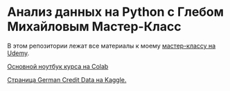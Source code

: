 # Анализ данных на Python с Глебом Михайловым Мастер-Класс

В этом репозитории лежат все материалы к моему <a href="https://www.udemy.com/course/gleb-data-analysis-mc/?referralCode=C1ADDEC7A39EAB060DB4" target="_blank">мастер-классу на Udemy</a>.

<a href="https://colab.research.google.com/drive/1CnABuEqMxwUnxGox_iCOZDHK-wyfLMuM?usp=sharing" target="_blank">Основной ноутбук курса на Colab</a>

<a href="https://www.kaggle.com/uciml/german-credit" target="_blank">Страница German Credit Data на Kaggle.</a>
